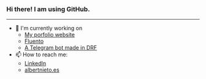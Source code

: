 ### Hi there! I am using GitHub.

------------


- 🔭 I'm currently working on 
	- [My porfolio website](https://github.com/albertnieto/niet "my personal website")
	- [Fluento](https://www.fluento.net/ "Fluento")
	- [A Telegram bot made in DRF](https://github.com/albertnieto/django-rest-telegram-bot "A Telegram bot made in DRF")
- 📫 How to reach me:
	- [LinkedIn](https://www.linkedin.com/in/albert-nieto/ "LinkedIn")
	- [albertnieto.es](http://albertnieto.es "albertnieto.es")

<!--
**albertnieto/albertnieto** is a ✨ _special_ ✨ repository because its `README.md` (this file) appears on your GitHub profile.

Here are some ideas to get you started:

- 🔭 I’m currently working on ...
- 🌱 I’m currently learning ...
- 👯 I’m looking to collaborate on ...
- 🤔 I’m looking for help with ...
- 💬 Ask me about ...
- 📫 How to reach me: ...
- 😄 Pronouns: ...
- ⚡ Fun fact: ...
-->
